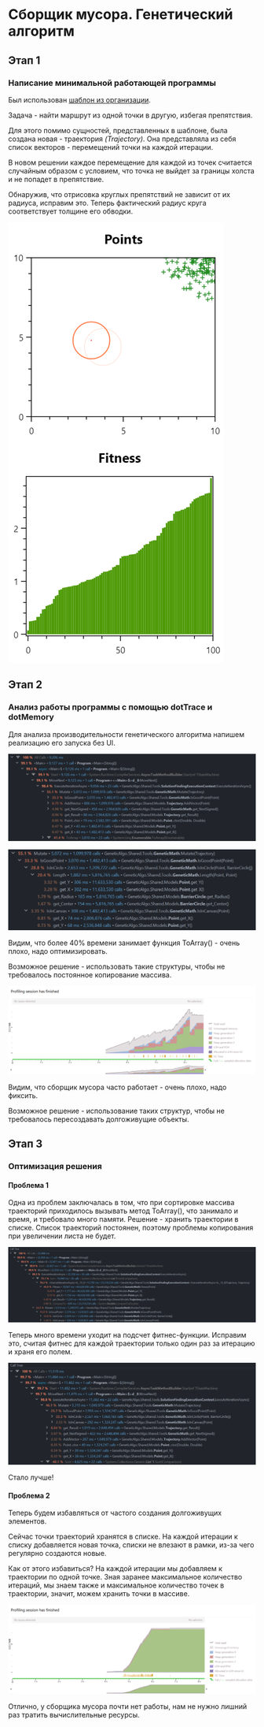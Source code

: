 ﻿# Сборщик мусора. Генетический алгоритм

## Этап 1

### Написание минимальной работающей программы

Был использован [шаблон из организации](https://github.com/is-tech-y24-1/GeneticAlgoTemplate).

Задача - найти маршрут из одной точки в другую, избегая препятствия.

Для этого помимо сущностей, представленных в шаблоне, была создана новая - траектория *(Trajectory)*.
Она представляла из себя список векторов - перемещений точки на каждой итерации.

В новом решении каждое перемещение для каждой из точек считается случайным образом с условием, что точка не выйдет за границы холста и не попадет в препятствие.

Обнаружив, что отрисовка круглых препятствий не зависит от их радиуса, исправим это. Теперь фактический радиус круга соответствует толщине его обводки.

![Картинка из UI с найденным решением](./img/display-1.png)

## Этап 2

### Анализ работы программы с помощью dotTrace и dotMemory

Для анализа производительности генетического алгоритма напишем реализацию его запуска без UI.

![Результат первого запуска в dotTrace](./img/dottrace-1.png)

![Функция Mutate крупным планом при первом запуске в dotTrace](./img/dottrace-mutate-1.png)

Видим, что более 40% времени занимает функция ToArray() - очень плохо, надо оптимизировать.

Возможное решение - использовать такие структуры, чтобы не требовалось постоянное копирование массива.

![Результат первого запуска в dotMemory](./img/dotmemory-1.png)

Видим, что сборщик мусора часто работает - очень плохо, надо фиксить.

Возможное решение - использование таких структур, чтобы не требовалось пересоздавать долгоживущие объекты.

## Этап 3

### Оптимизация решения

#### Проблема 1

Одна из проблем заключалась в том, что при сортировке массива траекторий приходилось вызывать метод ToArray(), что занимало и время, и требовало много памяти.
Решение - хранить траектории в списке. Список траекторий постоянен, поэтому проблемы копирования при увеличении листа не будет.

![Результат в dotTrace после замены массива траекторий на список](./img/dottrace-2.png)

Теперь много времени уходит на подсчет фитнес-функции. Исправим это, считая фитнес для каждой траектории только один раз за итерацию и храня его полем.

![Результат в dotTrace после сохранения фитнеса](./img/dottrace-3.png)

Стало лучше!

#### Проблема 2

Теперь будем избавляться от частого создания долгоживущих элементов.

Сейчас точки траекторий хранятся в списке. На каждой итерации к списку добавляется новая точка, списки не влезают в рамки, из-за чего регулярно создаются новые.

Как от этого избавиться? На каждой итерации мы добавляем к траектории по одной точке. Зная заранее максимальное количество итераций, мы знаем также и максимальное количество точек в траектории, значит, можем хранить точки в массиве.

![Результат в dotMemory после хранения точек в массивах](./img/dotmemory-4.png)

Отлично, у сборщика мусора почти нет работы, нам не нужно лишний раз тратить вычислительные ресурсы.